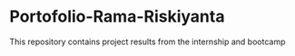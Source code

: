 # Portofolio-Rama-Riskiyanta
This repository contains project results from the internship and bootcamp
